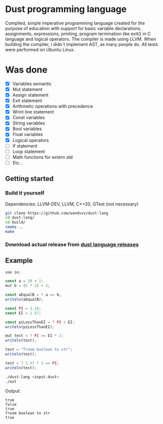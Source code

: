 # Dust programming language
Сompiled, simple imperative programming language created for the purpose of education with support for basic variable declarations, assignments, expressions, printing, program termination like exit() in C language and logical operators.
The compiler is made using LLVM.
When building the compiler, i didn`t implement AST, as many people do.
All tests were performed on Ubuntu Linux.

# Was done
- [x] Variables semantic
- [x] Mut statement
- [x] Assign statement
- [x] Exit statement
- [x] Arithmetic operations with precedence
- [X] Wrint line statement
- [X] Const variables
- [X] String variables
- [X] Bool variables
- [X] Float variables
- [x] Logical operators
- [ ] If statement
- [ ] Loop statement
- [ ] Math functions for extern std
- [ ] Etc...

## Getting started
### Build it yourself
Dependencies: LLVM-DEV, LLVM, C++20, GTest (not necessary)
```bash
git clone https://github.com/wandvvs/dust-lang
cd dust-lang/
cd build/
cmake ..
make
```
### Download actual release from [dust language releases](https://github.com/wandvvs/dust-lang/releases/tag/dust_lang_0_0_3) 

## Example
```js
use io;

const a = 10 + 2;
mut b = (5 * 2) + 2;

const aEqualB = ? a == b;
writeln(aEqualB);

const PI = 3.14;
const EI = 1.57;

const piLessThanEI = ? PI < EI;
writeln(piLessThanEI);

mut test = ? PI == EI * 2;
writeln(test);

test = "froom boolean to str";
writeln(test);

test = ? 1.57 * 2 == PI;
writeln(test);
```

```bash
./dust-lang <input.dust>
./out
```

Output:
```
true
false
true
froom boolean to str
true
```
